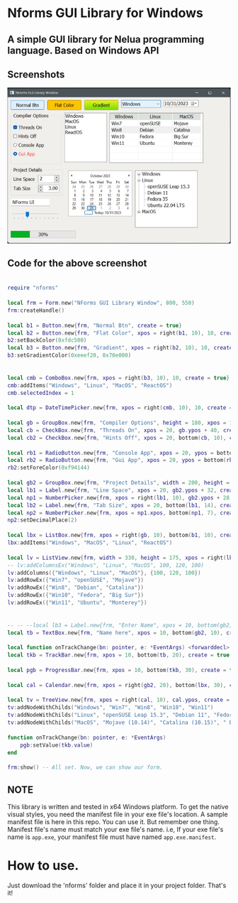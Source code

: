 
# Nforms GUI Library for Windows
## A simple GUI library for Nelua programming language. Based on Windows API

## Screenshots
![image](Screenshot_327.jpg)


## Code for the above screenshot
```lua

require "nforms"

local frm = Form.new("NForms GUI Library Window", 800, 550)
frm:createHandle()

local b1 = Button.new{frm, "Normal Btn", create = true}
local b2 = Button.new{frm, "Flat Color", xpos = right(b1, 10), 10, create = true}
b2:setBackColor(0xfdc500)
local b3 = Button.new{frm, "Gradient", xpos = right(b2, 10), 10, create = true}
b3:setGradientColor(0xeeef20, 0x70e000)


local cmb = ComboBox.new{frm, xpos = right(b3, 10), 10, create = true}
cmb:addItems("Windows", "Linux", "MacOS", "ReactOS")
cmb.selectedIndex = 1

local dtp = DateTimePicker.new{frm, xpos = right(cmb, 10), 10, create = true}

local gb = GroupBox.new{frm, "Compiler Options", height = 180, xpos = 10, bottom(b1, 10), create = true}
local cb = CheckBox.new{frm, "Threads On", xpos = 20, gb.ypos + 40, create = true}
local cb2 = CheckBox.new{frm, "Hints Off", xpos = 20, bottom(cb, 10), create = true}

local rb1 = RadioButton.new{frm, "Console App", xpos = 20, ypos = bottom(cb2, 10), create = true}
local rb2 = RadioButton.new{frm, "Gui App", xpos = 20, ypos = bottom(rb1, 10), create = true}
rb2:setForeColor(0xf94144)

local gb2 = GroupBox.new{frm, "Project Details", width = 200, height = 100, xpos = 10, bottom(gb, 10), create = true}
local lb1 = Label.new{frm, "Line Space", xpos = 20, gb2.ypos + 32, create = true}
local np1 = NumberPicker.new{frm, xpos = right(lb1, 10), gb2.ypos + 28, create = true}
local lb2 = Label.new{frm, "Tab Size", xpos = 20, bottom(lb1, 14), create = true}
local np2 = NumberPicker.new{frm, xpos = np1.xpos, bottom(np1, 7), create = true, btnLeft = true}
np2:setDecimalPlace(2)

local lbx = ListBox.new{frm, xpos = right(gb, 10), bottom(b1, 10), create = true}
lbx:addItems("Windows", "MacOS", "Linux", "ReactOS")

local lv = ListView.new{frm, width = 330, height = 175, xpos = right(lbx, 10), ypos = bottom(b1, 10), create = true}
-- lv:addColumnsEx("Windows", "Linux", "MacOS", 100, 120, 100)
lv:addColumns({"Windows", "Linux", "MacOS"}, {100, 120, 100})
lv:addRowEx({"Win7", "openSUSE", "Mojave"})
lv:addRowEx({"Win8", "Debian", "Catalina"})
lv:addRowEx({"Win10", "Fedora", "Big Sur"})
lv:addRowEx({"Win11", "Ubuntu", "Monterey"})


-- -- --local lb3 = Label.new{frm, "Enter Name", xpos = 10, bottom(gb2, 14), create = true}
local tb = TextBox.new{frm, "Name here", xpos = 10, bottom(gb2, 10), create = true}

local function onTrackChange(bn: pointer, e: *EventArgs) <forwarddecl> end
local tkb = TrackBar.new{frm, xpos = 10, bottom(tb, 20), create = true, cdraw = true, evtFn = &onTrackChange}

local pgb = ProgressBar.new{frm, xpos = 10, bottom(tkb, 30), create = true, perc = true}

local cal = Calendar.new{frm, xpos = right(gb2, 20), bottom(lbx, 30), create = true}

local tv = TreeView.new{frm, xpos = right(cal, 10), cal.ypos, create = true}
tv:addNodeWithChilds("Windows", "Win7", "Win8", "Win10", "Win11")
tv:addNodeWithChilds("Linux", "openSUSE Leap 15.3", "Debian 11", "Fedora 35", "Ubuntu 22.04 LTS")
tv:addNodeWithChilds("MacOS", "Mojave (10.14)", "Catalina (10.15)", " Big Sur (11.0)", "Monterey (12.0)")

function onTrackChange(bn: pointer, e: *EventArgs)
	pgb:setValue(tkb.value)
end

frm:show() -- All set. Now, we can show our form.


```

## NOTE

This library is written and tested in x64 Windows platform.
To get the native visual styles, you need the manifest file in your exe file's location.
A sample manifest file is here in this repo. You can use it. But remember one thing.
Manifest file's name must match your exe file's name. i.e, If your exe file's name is
`app.exe`, your manifest file must have named `app.exe.manifest`.

# How to use.
Just download the 'nforms' folder and place it in your project folder. That's it!
